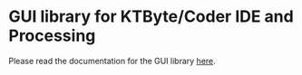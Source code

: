 # GUI library for KTByte/Coder IDE and Processing
Please read the documentation for the GUI library [here](https://github.com/ktbyte/processing-libraries/blob/GUI/KTBYTEDEV-618-align-component/GUI-library/Documentation/GUI-Documentation.md).



